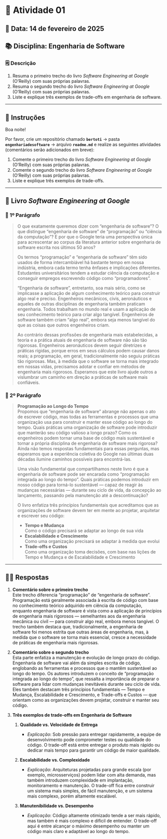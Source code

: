 # 📍 Atividade 01

## 📅 Data: **14 de fevereiro de 2025**  
## 📚 Disciplina: **Engenharia de Software**  

### 🗒️ Descrição  
1. Resuma o primeiro trecho do livro *Software Engineering at Google* (O’Reilly) com suas próprias palavras.  
2. Resuma o segundo trecho do livro *Software Engineering at Google* (O’Reilly) com suas próprias palavras.  
3. Liste e explique três exemplos de trade-offs em engenharia de software.

---

## 📙 Instruções

Boa noite!

Por favor, crie um repositório chamado **`bertoti`** -> pasta **`engenhariadesoftware`** -> arquivo **`readme.md`** e realize as seguintes atividades (comentários serão adicionados em breve):

1. Comente o primeiro trecho do livro *Software Engineering at Google* (O’Reilly) com suas próprias palavras.  
2. Comente o segundo trecho do livro *Software Engineering at Google* (O’Reilly) com suas próprias palavras.  
3. Liste e explique três exemplos de trade-offs.

---

## 📕 Livro *Software Engineering at Google*

### 📍 1º Parágrafo
> O que exatamente queremos dizer com “engenharia de software”? O que distingue “engenharia de software” de “programação” ou “ciência da computação”? E por que o Google teria uma perspectiva única para acrescentar ao corpus da literatura anterior sobre engenharia de software escrita nos últimos 50 anos?
>
> Os termos “programação” e “engenharia de software” têm sido usados de forma intercambiável há bastante tempo em nossa indústria, embora cada termo tenha ênfases e implicações diferentes. Estudantes universitários tendem a estudar ciência da computação e conseguir empregos escrevendo código como “programadores”.
>
> “Engenharia de software”, entretanto, soa mais sério, como se implicasse a aplicação de algum conhecimento teórico para construir algo real e preciso. Engenheiros mecânicos, civis, aeronáuticos e aqueles de outras disciplinas de engenharia também praticam engenharia. Todos trabalham no mundo real e usam a aplicação de seu conhecimento teórico para criar algo tangível. Engenheiros de software também criam “algo real”, embora seja menos tangível do que as coisas que outros engenheiros criam.
>
> Ao contrário dessas profissões de engenharia mais estabelecidas, a teoria e a prática atuais de engenharia de software não são tão rigorosas. Engenheiros aeronáuticos devem seguir diretrizes e práticas rígidas, porque erros em seus cálculos podem causar danos reais; a programação, em geral, tradicionalmente não seguiu práticas tão rigorosas. Mas, à medida que o software se torna mais integrado em nossas vidas, precisamos adotar e confiar em métodos de engenharia mais rigorosos. Esperamos que este livro ajude outros a vislumbrar um caminho em direção a práticas de software mais confiáveis.

### 📍 2º Parágrafo
> **Programação ao Longo do Tempo**  
> Propomos que “engenharia de software” abrange não apenas o ato de escrever código, mas todas as ferramentas e processos que uma organização usa para construir e manter esse código ao longo do tempo. Quais práticas uma organização de software pode introduzir que manterão seu código valioso a longo prazo? Como os engenheiros podem tornar uma base de código mais sustentável e tornar a própria disciplina de engenharia de software mais rigorosa? Ainda não temos respostas fundamentais para essas perguntas, mas esperamos que a experiência coletiva do Google nas últimas duas décadas ilumine caminhos possíveis para encontrá-las.
>
> Uma visão fundamental que compartilhamos neste livro é que a engenharia de software pode ser encarada como “programação integrada ao longo do tempo”. Quais práticas podemos introduzir em nosso código para torná-lo sustentável — capaz de reagir às mudanças necessárias — durante seu ciclo de vida, da concepção ao lançamento, passando pela manutenção até a descontinuação?
>
> O livro enfatiza três princípios fundamentais que acreditamos que as organizações de software devem ter em mente ao projetar, arquitetar e escrever seu código:
>
> - **Tempo e Mudança**  
>   Como o código precisará se adaptar ao longo de sua vida  
> - **Escalabilidade e Crescimento**  
>   Como uma organização precisará se adaptar à medida que evolui  
> - **Trade-offs e Custos**  
>   Como uma organização toma decisões, com base nas lições de Tempo e Mudança e de Escalabilidade e Crescimento

---

## ✍🏻 Respostas

1. **Comentário sobre o primeiro trecho**  
   Este trecho diferencia “programação” de “engenharia de software”. Programação está geralmente associada à escrita de código com base no conhecimento teórico adquirido em ciência da computação, enquanto engenharia de software é vista como a aplicação de princípios de engenharia mais rigorosos — semelhantes aos da engenharia mecânica ou civil — para construir algo real, embora menos tangível. O trecho também destaca que, tradicionalmente, a engenharia de software foi menos estrita que outras áreas de engenharia, mas, à medida que o software se torna mais essencial, cresce a necessidade de práticas de engenharia mais rigorosas.

2. **Comentário sobre o segundo trecho**  
   Esta parte enfatiza a manutenção e evolução de longo prazo do código. Engenharia de software vai além da simples escrita de código, englobando as ferramentas e processos que o mantêm sustentável ao longo do tempo. Os autores introduzem o conceito de “programação integrada ao longo do tempo”, que ressalta a importância de preparar o software para lidar com mudanças inevitáveis durante seu ciclo de vida. Eles também destacam três princípios fundamentais — Tempo e Mudança, Escalabilidade e Crescimento, e Trade-offs e Custos — que orientam como as organizações devem projetar, construir e manter seu código.

3. **Três exemplos de trade-offs em Engenharia de Software**  
   1. **Qualidade vs. Velocidade de Entrega**  
      - *Explicação*: Sob pressão para entregar rapidamente, a equipe de desenvolvimento pode comprometer testes ou qualidade do código. O trade-off está entre entregar o produto mais rápido ou dedicar mais tempo para garantir um código de maior qualidade.

   2. **Escalabilidade vs. Complexidade**  
      - *Explicação*: Arquiteturas projetadas para grande escala (por exemplo, microsserviços) podem lidar com alta demanda, mas também introduzem complexidade em implantação, monitoramento e manutenção. O trade-off fica entre construir um sistema mais simples, de fácil manutenção, e um sistema mais complexo, porém altamente escalável.

   3. **Manutenibilidade vs. Desempenho**  
      - *Explicação*: Código altamente otimizado tende a ser mais rápido, mas também é mais complexo e difícil de entender. O trade-off aqui é entre alcançar o máximo desempenho ou manter um código mais claro e adaptável ao longo do tempo.
